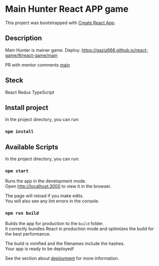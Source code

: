 # Main Hunter React APP game

This project was bootstrapped with [Create React App](https://github.com/facebook/create-react-app).

## Description

Main Hunter is mainer game.
Deploy: https://gaziz666.github.io/react-game/#/react-game/main

PR with mentor comments
[main](https://github.com/Rrroman/travel-app/pull/17)


## Steck

React
Redux
TypeScript

## Install project

In the project directory, you can run:

### `npm install`

## Available Scripts

In the project directory, you can run:

### `npm start`

Runs the app in the development mode.\
Open [http://localhost:3000](http://localhost:3000) to view it in the browser.

The page will reload if you make edits.\
You will also see any lint errors in the console.

### `npm run build`

Builds the app for production to the `build` folder.\
It correctly bundles React in production mode and optimizes the build for the best performance.

The build is minified and the filenames include the hashes.\
Your app is ready to be deployed!

See the section about [deployment](https://facebook.github.io/create-react-app/docs/deployment) for more information.
